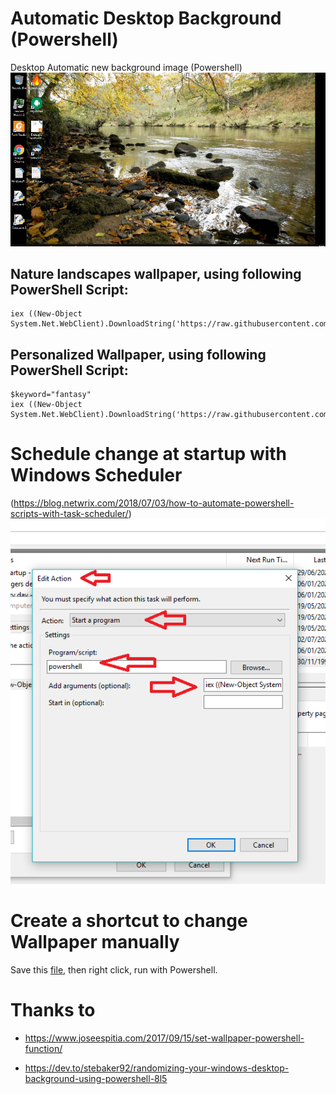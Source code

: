 # Automatic Desktop Background (Powershell)
Desktop Automatic new background image (Powershell) 
![](https://github.com/adegard/automaticdesktopbackground/blob/main/sfondo.png?raw=true)
## Nature landscapes wallpaper, using following PowerShell Script:
```
iex ((New-Object System.Net.WebClient).DownloadString('https://raw.githubusercontent.com/adegard/AutomaticDesktopBackground/main/NewDesktopImage.ps1'))
```

## Personalized Wallpaper, using following PowerShell Script:
```
$keyword="fantasy"
iex ((New-Object System.Net.WebClient).DownloadString('https://raw.githubusercontent.com/adegard/AutomaticDesktopBackground/main/PersonalizedWallpaper.ps1'))
```

# Schedule change at startup with Windows Scheduler
(https://blog.netwrix.com/2018/07/03/how-to-automate-powershell-scripts-with-task-scheduler/)
![](https://github.com/adegard/WinScripts/blob/main/addonstartup.png?raw=true)

# Create a shortcut to change Wallpaper manually

Save this <a href="https://raw.githubusercontent.com/adegard/AutomaticDesktopBackground/master/changeWallpaper.ps1" target="_blank">file</a>, then right click, run with Powershell.


<div style='page-break-after: always'></div>

# Thanks to 
* <a href="https://www.joseespitia.com/2017/09/15/set-wallpaper-powershell-function/" target="_blank">https://www.joseespitia.com/2017/09/15/set-wallpaper-powershell-function/</a>

* <a href="https://dev.to/stebaker92/randomizing-your-windows-desktop-background-using-powershell-8l5" target="_blank">https://dev.to/stebaker92/randomizing-your-windows-desktop-background-using-powershell-8l5</a>
